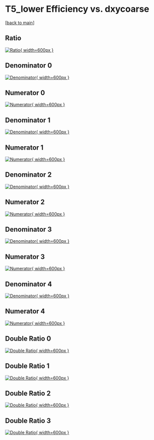 # T5_lower Efficiency vs. dxycoarse

[[back to main](./)]



## Ratio

[![Ratio](../mtv/var/T5_lower_xtr_321_0_eff_dxycoarse.png){ width=600px }](../mtv/var/T5_lower_xtr_321_0_eff_dxycoarse.pdf)

## Denominator 0

[![Denominator](../mtv/den/T5_lower_xtr_321_0_eff_dxycoarse_den0.png){ width=600px }](../mtv/den/T5_lower_xtr_321_0_eff_dxycoarse_den0.pdf)

## Numerator 0

[![Numerator](../mtv/num/T5_lower_xtr_321_0_eff_dxycoarse_num0.png){ width=600px }](../mtv/num/T5_lower_xtr_321_0_eff_dxycoarse_num0.pdf)

## Denominator 1

[![Denominator](../mtv/den/T5_lower_xtr_321_0_eff_dxycoarse_den1.png){ width=600px }](../mtv/den/T5_lower_xtr_321_0_eff_dxycoarse_den1.pdf)

## Numerator 1

[![Numerator](../mtv/num/T5_lower_xtr_321_0_eff_dxycoarse_num1.png){ width=600px }](../mtv/num/T5_lower_xtr_321_0_eff_dxycoarse_num1.pdf)

## Denominator 2

[![Denominator](../mtv/den/T5_lower_xtr_321_0_eff_dxycoarse_den2.png){ width=600px }](../mtv/den/T5_lower_xtr_321_0_eff_dxycoarse_den2.pdf)

## Numerator 2

[![Numerator](../mtv/num/T5_lower_xtr_321_0_eff_dxycoarse_num2.png){ width=600px }](../mtv/num/T5_lower_xtr_321_0_eff_dxycoarse_num2.pdf)

## Denominator 3

[![Denominator](../mtv/den/T5_lower_xtr_321_0_eff_dxycoarse_den3.png){ width=600px }](../mtv/den/T5_lower_xtr_321_0_eff_dxycoarse_den3.pdf)

## Numerator 3

[![Numerator](../mtv/num/T5_lower_xtr_321_0_eff_dxycoarse_num3.png){ width=600px }](../mtv/num/T5_lower_xtr_321_0_eff_dxycoarse_num3.pdf)

## Denominator 4

[![Denominator](../mtv/den/T5_lower_xtr_321_0_eff_dxycoarse_den4.png){ width=600px }](../mtv/den/T5_lower_xtr_321_0_eff_dxycoarse_den4.pdf)

## Numerator 4

[![Numerator](../mtv/num/T5_lower_xtr_321_0_eff_dxycoarse_num4.png){ width=600px }](../mtv/num/T5_lower_xtr_321_0_eff_dxycoarse_num4.pdf)

## Double Ratio 0

[![Double Ratio](../mtv/ratio/T5_lower_xtr_321_0_eff_dxycoarse_ratio0.png){ width=600px }](../mtv/ratio/T5_lower_xtr_321_0_eff_dxycoarse_ratio0.pdf)

## Double Ratio 1

[![Double Ratio](../mtv/ratio/T5_lower_xtr_321_0_eff_dxycoarse_ratio1.png){ width=600px }](../mtv/ratio/T5_lower_xtr_321_0_eff_dxycoarse_ratio1.pdf)

## Double Ratio 2

[![Double Ratio](../mtv/ratio/T5_lower_xtr_321_0_eff_dxycoarse_ratio2.png){ width=600px }](../mtv/ratio/T5_lower_xtr_321_0_eff_dxycoarse_ratio2.pdf)

## Double Ratio 3

[![Double Ratio](../mtv/ratio/T5_lower_xtr_321_0_eff_dxycoarse_ratio3.png){ width=600px }](../mtv/ratio/T5_lower_xtr_321_0_eff_dxycoarse_ratio3.pdf)

